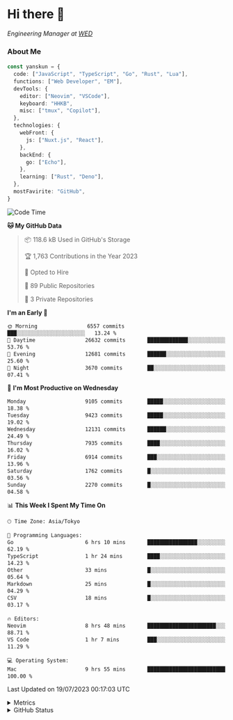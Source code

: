 # Hi there&nbsp;:wave:

<!-- ![Alt text](https://spotify-recently-played-readme.vercel.app/api?user=31kynbuubkiu3r4qh4hjuaglhfay) -->

_Engineering Manager at [WED](https://github.com/wedinc)_

### About Me

```ts
const yanskun = {
  code: ["JavaScript", "TypeScript", "Go", "Rust", "Lua"],
  functions: ["Web Developer", "EM"],
  devTools: {
    editor: ["Neovim", "VSCode"],
    keyboard: "HHKB",
    misc: ["tmux", "Copilot"],
  },
  technologies: {
    webFront: {
      js: ["Nuxt.js", "React"],
    },
    backEnd: {
      go: ["Echo"],
    },
    learning: ["Rust", "Deno"],
  },
  mostFavirite: "GitHub",
}
```

<!--START_SECTION:waka-->
![Code Time](http://img.shields.io/badge/Code%20Time-376%20hrs%2043%20mins-blue)

**🐱 My GitHub Data** 

> 📦 118.6 kB Used in GitHub's Storage 
 > 
> 🏆 1,763 Contributions in the Year 2023
 > 
> 💼 Opted to Hire
 > 
> 📜 89 Public Repositories 
 > 
> 🔑 3 Private Repositories 
 > 
**I'm an Early 🐤** 

```text
🌞 Morning                6557 commits        ███░░░░░░░░░░░░░░░░░░░░░░   13.24 % 
🌆 Daytime                26632 commits       █████████████░░░░░░░░░░░░   53.76 % 
🌃 Evening                12681 commits       ██████░░░░░░░░░░░░░░░░░░░   25.60 % 
🌙 Night                  3670 commits        ██░░░░░░░░░░░░░░░░░░░░░░░   07.41 % 
```
📅 **I'm Most Productive on Wednesday** 

```text
Monday                   9105 commits        █████░░░░░░░░░░░░░░░░░░░░   18.38 % 
Tuesday                  9423 commits        █████░░░░░░░░░░░░░░░░░░░░   19.02 % 
Wednesday                12131 commits       ██████░░░░░░░░░░░░░░░░░░░   24.49 % 
Thursday                 7935 commits        ████░░░░░░░░░░░░░░░░░░░░░   16.02 % 
Friday                   6914 commits        ███░░░░░░░░░░░░░░░░░░░░░░   13.96 % 
Saturday                 1762 commits        █░░░░░░░░░░░░░░░░░░░░░░░░   03.56 % 
Sunday                   2270 commits        █░░░░░░░░░░░░░░░░░░░░░░░░   04.58 % 
```


📊 **This Week I Spent My Time On** 

```text
🕑︎ Time Zone: Asia/Tokyo

💬 Programming Languages: 
Go                       6 hrs 10 mins       ████████████████░░░░░░░░░   62.19 % 
TypeScript               1 hr 24 mins        ████░░░░░░░░░░░░░░░░░░░░░   14.23 % 
Other                    33 mins             █░░░░░░░░░░░░░░░░░░░░░░░░   05.64 % 
Markdown                 25 mins             █░░░░░░░░░░░░░░░░░░░░░░░░   04.29 % 
CSV                      18 mins             █░░░░░░░░░░░░░░░░░░░░░░░░   03.17 % 

🔥 Editors: 
Neovim                   8 hrs 48 mins       ██████████████████████░░░   88.71 % 
VS Code                  1 hr 7 mins         ███░░░░░░░░░░░░░░░░░░░░░░   11.29 % 

💻 Operating System: 
Mac                      9 hrs 55 mins       █████████████████████████   100.00 % 
```


 Last Updated on 19/07/2023 00:17:03 UTC
<!--END_SECTION:waka-->

<details>
  <summary>Metrics</summary>
  <img src="https://github.com/yanskun/yanskun/blob/main/github-metrics.svg" alt="Metrics">
</details>

<details>
  <summary>GitHub Status</summary>
  <picture>
    <source media="(prefers-color-scheme: dark)" srcset="https://raw.githubusercontent.com/yanskun/yanskun/master/profile-summary-card-output/nord_dark/0-profile-details.svg">
   <img src="https://raw.githubusercontent.com/yanskun/yanskun/master/profile-summary-card-output/default/0-profile-details.svg">
  </picture>
  <br>
  <picture>
    <source media="(prefers-color-scheme: dark)" srcset="https://raw.githubusercontent.com/yanskun/yanskun/master/profile-summary-card-output/nord_dark/1-repos-per-language.svg">
   <img src="https://raw.githubusercontent.com/yanskun/yanskun/master/profile-summary-card-output/default/1-repos-per-language.svg">
  </picture>
  <picture>
    <source media="(prefers-color-scheme: dark)" srcset="https://raw.githubusercontent.com/yanskun/yanskun/master/profile-summary-card-output/nord_dark/2-most-commit-language.svg">
   <img src="https://raw.githubusercontent.com/yanskun/yanskun/master/profile-summary-card-output/default/2-most-commit-language.svg">
  </picture>
  <br>
  <picture>
    <source media="(prefers-color-scheme: dark)" srcset="https://raw.githubusercontent.com/yanskun/yanskun/master/profile-summary-card-output/nord_dark/3-stats.svg">
   <img src="https://raw.githubusercontent.com/yanskun/yanskun/master/profile-summary-card-output/default/3-stats.svg">
  </picture>
  <picture>
    <source media="(prefers-color-scheme: dark)" srcset="https://raw.githubusercontent.com/yanskun/yanskun/master/profile-summary-card-output/nord_dark/4-productive-time.svg">
   <img src="https://raw.githubusercontent.com/yanskun/yanskun/master/profile-summary-card-output/default/4-productive-time.svg">
  </picture>
</details>
